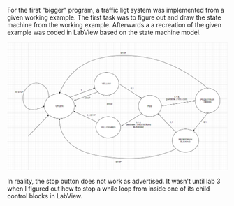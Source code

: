 For the first "bigger" program, a traffic ligt system was implemented from a given working example.
The first task was to figure out and draw the state machine from the working example.
Afterwards a a recreation of the given example was coded in LabView based on the state machine model.

![The State Machine for Lab2 project](StateMachine.png)

In reality, the stop button does not work as advertised. It wasn't until lab 3 when I figured out how to stop a while loop from inside one of its child control blocks in LabView.
